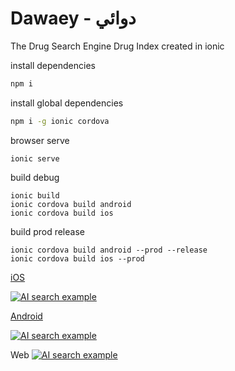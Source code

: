 # Dawaey - دوائي
The Drug Search Engine Drug Index created in ionic

install dependencies
```sh
npm i
```

install global dependencies
```sh
npm i -g ionic cordova
```


browser serve
```
ionic serve
```

build debug
```
ionic build
ionic cordova build android
ionic cordova build ios
```

build prod release
```
ionic cordova build android --prod --release
ionic cordova build ios --prod
```




[iOS](https://itunes.apple.com/us/app/dawaey-pro-%D8%AF%D9%88%D8%A7%D8%A6%D9%8A-%D8%A8%D8%B1%D9%88/id1251431168?ls=1&mt=8)


[![AI search example](https://i.imgur.com/r9BXATa.png)](https://www.facebook.com/DawaeyApp/videos/536932926690983/)


[Android](https://play.google.com/store/apps/details?id=com.brilliantapp.dawaey)

[![AI search example](https://i.imgur.com/88UrRYf.png)](https://www.facebook.com/DawaeyApp/videos/536932926690983/)


Web
[![AI search example](https://i.imgur.com/MMu92rr.png)](https://www.facebook.com/DawaeyApp/videos/536932926690983/)




